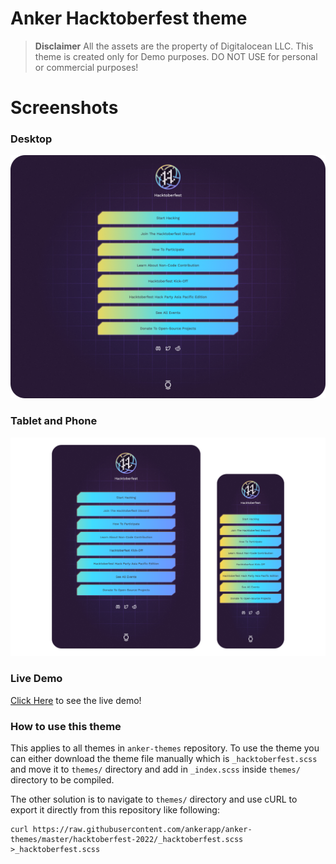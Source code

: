 # Anker Hacktoberfest theme

> **Disclaimer** All the assets are the property of Digitalocean LLC. This theme
is created only for Demo purposes. DO NOT USE for personal or commercial purposes!

# Screenshots
### Desktop
![Hacktoberfest theme desktop screenshot](img/hf-2022-desktop-screenshot.png)

### Tablet and Phone
![Hacktoberfest theme tablet and phone screenshot](img/hf-2022-tab-phone-screenshot.png)

### Live Demo
[Click Here](https://hf22.netlify.app/) to see the live demo!

### How to use this theme
This applies to all themes in `anker-themes` repository. To use the theme you
can either download the theme file manually which is `_hacktoberfest.scss` and
move it to `themes/` directory and add in `_index.scss` inside `themes/`
directory to be compiled.

The other solution is to navigate to `themes/` directory and use cURL to export
it directly from this repository like following:

```shell
curl https://raw.githubusercontent.com/ankerapp/anker-themes/master/hacktoberfest-2022/_hacktoberfest.scss >_hacktoberfest.scss
```
